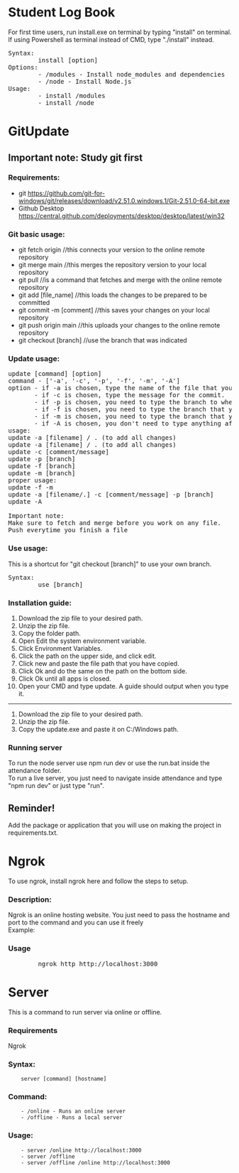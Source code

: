 # Student Log Book

For first time users, run install.exe on terminal by typing "install" on terminal. If using Powershell as terminal instead of CMD, type "./install" instead.<br>
<pre>
Syntax:
        install [option]
Options:
        - /modules - Install node_modules and dependencies      
        - /node - Install Node.js
Usage:
        - install /modules
        - install /node
</pre>

# GitUpdate

## Important note: Study git first

### Requirements:

* git https://github.com/git-for-windows/git/releases/download/v2.51.0.windows.1/Git-2.51.0-64-bit.exe
* Github Desktop https://central.github.com/deployments/desktop/desktop/latest/win32

### Git basic usage:

* git fetch origin //this connects your version to the online remote repository
* git merge main //this merges the repository version to your local repository
* git pull //is a command that fetches and merge with the online remote repository
* git add [file_name] //this loads the changes to be prepared to be committed
* git commit -m [comment] //this saves your changes on your local repository
* git push origin main //this uploads your changes to the online remote repository
* git checkout [branch] //use the branch that was indicated

### Update usage:
<pre>
update [command] [option]
command - ['-a', '-c', '-p', '-f', '-m', '-A']
option - if -a is chosen, type the name of the file that you wanted to add changes into.
       - if -c is chosen, type the message for the commit.
       - if -p is chosen, you need to type the branch to where you will push your work. This pushes your updates to the remote branch
       - if -f is chosen, you need to type the branch that you want to fetch. This fetches updates from the remote branch
       - if -m is chosen, you need to type the branch that you want to merge with. This merges your local repository with the updates from the remote branch
       - if -A is chosen, you don't need to type anything after it. This will fetch, merge, add changes, commit and push with one command
usage:
update -a [filename] / . (to add all changes)
update -a [filename] / . (to add all changes)
update -c [comment/message]
update -p [branch]
update -f [branch]
update -m [branch]
proper usage:
update -f -m
update -a [filename/.] -c [comment/message] -p [branch]
update -A

Important note:
Make sure to fetch and merge before you work on any file.
Push everytime you finish a file
</pre>

### Use usage:

This is a shortcut for "git checkout [branch]" to use your own branch.

<pre>
Syntax:
        use [branch]
</pre>

### Installation guide:

1. Download the zip file to your desired path.
2. Unzip the zip file.
3. Copy the folder path.
4. Open Edit the system environment variable.
5. Click Environment Variables.
6. Click the path on the upper side, and click edit.
7. Click new and paste the file path that you have copied.
8. Click Ok and do the same on the path on the bottom side.
9. Click Ok until all apps is closed.
10. Open your CMD and type update. A guide should output when you type it.

---------------------------------------------------------------------------------------------------------------------------------- 

1. Download the zip file to your desired path.
2. Unzip the zip file.
3. Copy the update.exe and paste it on C:/Windows path.

### Running server

To run the node server use npm run dev or use the run.bat inside the attendance folder.<br>
To run a live server, you just need to navigate inside attendance and type "npm run dev" or just type "run".<br>

## Reminder!

Add the package or application that you will use on making the project in requirements.txt.<br>

# Ngrok

To use ngrok, install ngrok here and follow the steps to setup.

### Description: 

Ngrok is an online hosting website. You just need to pass the hostname and port to the command and you can use it freely<br>
Example: 

### Usage 
<pre>
        ngrok http http://localhost:3000
</pre>

# Server 

This is a command to run server via online or offline.

### Requirements 

Ngrok

### Syntax:
        server [command] [hostname]

### Command:
        - /online - Runs an online server
        - /offline - Runs a local server
### Usage:
        - server /online http://localhost:3000
        - server /offline
        - server /offline /online http://localhost:3000
